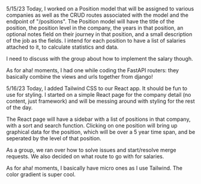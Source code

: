 5/15/23
Today, I worked on a Position model that will be assigned to various companies as well as the CRUD routes associated with the model and the endpoint of "/positions".
The Position model will have the title of the position, the position level in the company, the years in that position, an optional notes field on their journey in that position, and a small description of the job as the fields. I intend for each position to have a list of salaries attached to it, to calculate statistics and data.

I need to discuss with the group about how to implement the salary though.

As for aha! moments, I had one while coding the FastAPI routers: they basically combine the views and urls together from django!

5/16/23
Today, I added Tailwind CSS to our React app. It should be fun to use for styling. I started on a simple React page for the company detail (no content, just framework) and will be messing around with styling for the rest of the day.

The React page will have a sidebar with a list of positions in that company, with a sort and search function. Clicking on one position will bring up graphical data for the position, which will be over a 5 year time span, and be seperated by the level of that position.

As a group, we ran over how to solve issues and start/resolve merge requests. We also decided on what route to go with for salaries.

As for aha! moments, I basically have micro ones as I use Tailwind. The color gradient is super cool.
